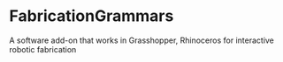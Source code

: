 # FabricationGrammars
A software add-on that works in Grasshopper, Rhinoceros for interactive robotic fabrication 

